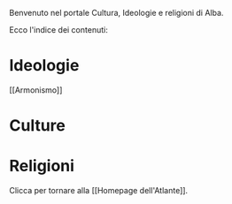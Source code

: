 Benvenuto nel portale Cultura, Ideologie e religioni di Alba.

Ecco l'indice dei contenuti:

# Ideologie

[[Armonismo]]

# Culture

# Religioni


Clicca per tornare alla [[Homepage dell'Atlante]].
